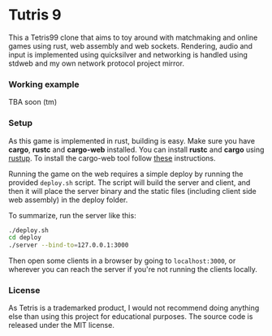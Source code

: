 # Tutris 9
This a Tetris99 clone that aims to toy around with matchmaking and online games using rust, web assembly and web sockets. Rendering, audio and input is implemented using quicksilver and networking is handled using stdweb and my own network protocol project mirror.

### Working example
TBA soon (tm)

### Setup
As this game is implemented in rust, building is easy. Make sure you have **cargo**, **rustc** and **cargo-web** installed.
You can install **rustc** and **cargo** using [rustup](https://rustup.rs/). To install the cargo-web tool follow [these](https://github.com/koute/cargo-web) instructions.

Running the game on the web requires a simple deploy by running the provided `deploy.sh` script.
The script will build the server and client, and then it will place the server binary and the static files (including client side web assembly) in the deploy folder.

To summarize, run the server like this:
```sh
./deploy.sh
cd deploy
./server --bind-to=127.0.0.1:3000
```

Then open some clients in a browser by going to `localhost:3000`, 
or wherever you can reach the server if you're not running the clients locally.

### License
As Tetris is a trademarked product, 
I would not recommend doing anything else than using this project for educational purposes.
The source code is released under the MIT license.
